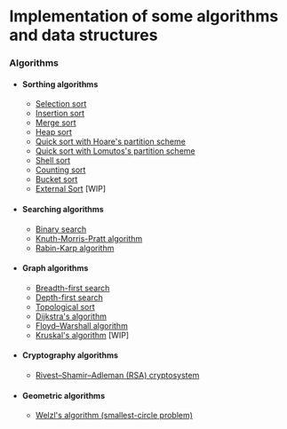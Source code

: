 # Implementation of some algorithms and data structures
### Algorithms
- #### Sorthing algorithms
    - [Selection sort](https://github.com/msfurnadzhiev/algorithms_and_data_structures/blob/master/Algorithms/Sorting%20Algorithms/SELECTION_SORT.cpp)
    - [Insertion sort](https://github.com/msfurnadzhiev/algorithms_and_data_structures/blob/master/Algorithms/Sorting%20Algorithms/INSERTION_SORT.cpp)
    - [Merge sort](https://github.com/msfurnadzhiev/algorithms_and_data_structures/blob/master/Algorithms/Sorting%20Algorithms/MERGE_SORT.cpp)
    - [Heap sort](https://github.com/msfurnadzhiev/algorithms_and_data_structures/blob/master/Algorithms/Sorting%20Algorithms/HEAP_SORT.cpp)
    - [Quick sort with Hoare's partition scheme](https://github.com/msfurnadzhiev/algorithms_and_data_structures/blob/master/Algorithms/Sorting%20Algorithms/QUICK_SORT_PARTITION_HOARE.cpp)
    - [Quick sort with Lomutos's partition scheme](https://github.com/msfurnadzhiev/algorithms_and_data_structures/blob/master/Algorithms/Sorting%20Algorithms/QUICK_SORT_PARTITION_LOMUTO.cpp)
    - [Shell sort](https://github.com/msfurnadzhiev/algorithms_and_data_structures/blob/master/Algorithms/Sorting%20Algorithms/SHELL_SORT.cpp)
    - [Counting sort](https://github.com/msfurnadzhiev/algorithms_and_data_structures/blob/master/Algorithms/Sorting%20Algorithms/COUNTING_SORT.cpp)
    - [Bucket sort](https://github.com/msfurnadzhiev/algorithms_and_data_structures/blob/master/Algorithms/Sorting%20Algorithms/BUCKET_SORT.cpp)
    - [External Sort](https://github.com/msfurnadzhiev/algorithms_and_data_structures/blob/master/Algorithms/Sorting%20Algorithms/[WIP]%20External%20Sort) [WIP]

- #### Searching algorithms
    - [Binary search](https://github.com/msfurnadzhiev/algorithms_and_data_structures/blob/master/Algorithms/Searching%20Algorithms/BINARY_SEARCH.cpp)
    - [Knuth-Morris-Pratt algorithm](https://github.com/msfurnadzhiev/algorithms_and_data_structures/blob/master/Algorithms/Searching%20Algorithms/KNUTH_MORRIS_PRATT_ALGORITHM.cpp)
    - [Rabin-Karp algorithm](https://github.com/msfurnadzhiev/algorithms_and_data_structures/blob/master/Algorithms/Searching%20Algorithms/RABIN_KARP_ALGORITHM.cpp)

- #### Graph algorithms
    - [Breadth-first search](https://github.com/msfurnadzhiev/algorithms_and_data_structures/blob/master/Algorithms/Graph%20Algorithms/BREADTH_FIRST_SEARCH.cpp)
    - [Depth-first search](https://github.com/msfurnadzhiev/algorithms_and_data_structures/blob/master/Algorithms/Graph%20Algorithms/DEPTH_FIRST_SEARCH.cpp)
    - [Topological sort](https://github.com/msfurnadzhiev/algorithms_and_data_structures/blob/master/Algorithms/Graph%20Algorithms/TOPOLOGICAL_SORT.cpp)
    - [Dijkstra's algorithm](https://github.com/msfurnadzhiev/algorithms_and_data_structures/blob/master/Algorithms/Graph%20Algorithms/DIJKSTRA.cpp)
    - [Floyd–Warshall algorithm](https://github.com/msfurnadzhiev/algorithms_and_data_structures/blob/master/Algorithms/Graph%20Algorithms/FLOYD_WARSHALL.cpp)
    - [Kruskal's algorithm](https://github.com/msfurnadzhiev/algorithms_and_data_structures/blob/master/Algorithms/Graph%20Algorithms/[WIP]%20KRUSKAL.cpp) [WIP]

- #### Cryptography algorithms
    - [Rivest–Shamir–Adleman (RSA) cryptosystem](https://github.com/msfurnadzhiev/algorithms_and_data_structures/blob/master/Algorithms/Cryptography%20Algorithms/RSA.py)

- #### Geometric algorithms
    - [Welzl's algorithm (smallest-circle problem)](https://github.com/msfurnadzhiev/algorithms_and_data_structures/blob/master/Algorithms/Geometric%20Algorithms/WelzlAlgorithm.h)
